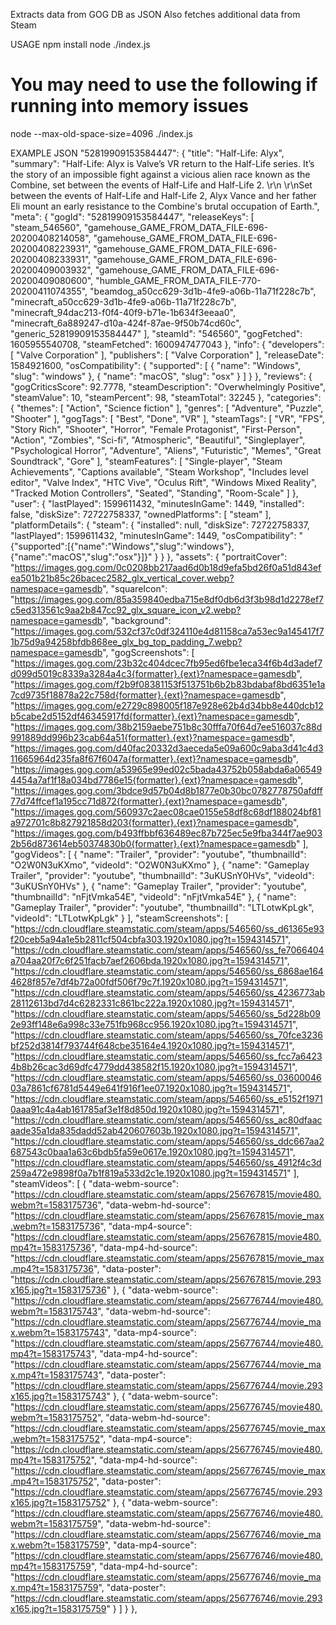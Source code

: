 Extracts data from GOG DB as JSON
Also fetches additional data from Steam

USAGE
npm install
node ./index.js

# You may need to use the following if running into memory issues
node --max-old-space-size=4096 ./index.js

EXAMPLE JSON
"52819909153584447": {
    "title": "Half-Life: Alyx",
    "summary": "Half-Life: Alyx is Valve’s VR return to the Half-Life series. It’s the story of an impossible fight against a vicious alien race known as the Combine, set between the events of Half-Life and Half-Life 2. \r\n \r\nSet between the events of Half-Life and Half-Life 2, Alyx Vance and her father Eli mount an early resistance to the Combine's brutal occupation of Earth.",
    "meta": {
        "gogId": "52819909153584447",
        "releaseKeys": [
            "steam_546560",
            "gamehouse_GAME_FROM_DATA_FILE-696-20200408214058",
            "gamehouse_GAME_FROM_DATA_FILE-696-20200408223931",
            "gamehouse_GAME_FROM_DATA_FILE-696-20200408233931",
            "gamehouse_GAME_FROM_DATA_FILE-696-20200409003932",
            "gamehouse_GAME_FROM_DATA_FILE-696-20200409080600",
            "humble_GAME_FROM_DATA_FILE-770-20200411074355",
            "beamdog_a50cc629-3d1b-4fe9-a06b-11a71f228c7b",
            "minecraft_a50cc629-3d1b-4fe9-a06b-11a71f228c7b",
            "minecraft_94dac213-f0f4-40f9-b71e-1b634f3eeaa0",
            "minecraft_6a889247-d10a-424f-87ae-9f50b74cd60c",
            "generic_52819909153584447"
        ],
        "steamId": "546560",
        "gogFetched": 1605955540708,
        "steamFetched": 1600947477043
    },
    "info": {
        "developers": [
            "Valve Corporation"
        ],
        "publishers": [
            "Valve Corporation"
        ],
        "releaseDate": 1584921600,
        "osCompatibility": {
            "supported": [
                {
                    "name": "Windows",
                    "slug": "windows"
                },
                {
                    "name": "macOS",
                    "slug": "osx"
                }
            ]
        }
    },
    "reviews": {
        "gogCriticsScore": 92.7778,
        "steamDescription": "Overwhelmingly Positive",
        "steamValue": 10,
        "steamPercent": 98,
        "steamTotal": 32245
    },
    "categories": {
        "themes": [
            "Action",
            "Science fiction"
        ],
        "genres": [
            "Adventure",
            "Puzzle",
            "Shooter"
        ],
        "gogTags": [
            "Best",
            "Done",
            "VR"
        ],
        "steamTags": [
            "VR",
            "FPS",
            "Story Rich",
            "Shooter",
            "Horror",
            "Female Protagonist",
            "First-Person",
            "Action",
            "Zombies",
            "Sci-fi",
            "Atmospheric",
            "Beautiful",
            "Singleplayer",
            "Psychological Horror",
            "Adventure",
            "Aliens",
            "Futuristic",
            "Memes",
            "Great Soundtrack",
            "Gore"
        ],
        "steamFeatures": [
            "Single-player",
            "Steam Achievements",
            "Captions available",
            "Steam Workshop",
            "Includes level editor",
            "Valve Index",
            "HTC Vive",
            "Oculus Rift",
            "Windows Mixed Reality",
            "Tracked Motion Controllers",
            "Seated",
            "Standing",
            "Room-Scale"
        ]
    },
    "user": {
        "lastPlayed": 1599611432,
        "minutesInGame": 1449,
        "installed": false,
        "diskSize": 72722758337,
        "ownedPlatforms": [
            "steam"
        ],
        "platformDetails": {
            "steam": {
                "installed": null,
                "diskSize": 72722758337,
                "lastPlayed": 1599611432,
                "minutesInGame": 1449,
                "osCompatibility": "{\"supported\":[{\"name\":\"Windows\",\"slug\":\"windows\"},{\"name\":\"macOS\",\"slug\":\"osx\"}]}"
            }
        }
    },
    "assets": {
        "portraitCover": "https://images.gog.com/0c0208bb217aad6d0b18d9efa5bd26f0a51d843efea501b21b85c26bacec2582_glx_vertical_cover.webp?namespace=gamesdb",
        "squareIcon": "https://images.gog.com/85a359840edba715e8df0db6d3f3b98d1d2278ef7c5ed313561c9aa2b847cc92_glx_square_icon_v2.webp?namespace=gamesdb",
        "background": "https://images.gog.com/532cf37c0df324110e4d81158ca7a53ec9a145417f71b75d9a94258bfdb868ee_glx_bg_top_padding_7.webp?namespace=gamesdb",
        "gogScreenshots": [
            "https://images.gog.com/23b32c404dcec7fb95ed6fbe1eca34f6b4d3adef7d099d5019c8339a3284a4c3{formatter}.{ext}?namespace=gamesdb",
            "https://images.gog.com/f2b9f08381153f513751b6b2b83bdabaf8bd6351e1a7cd9735f18878a22c758d{formatter}.{ext}?namespace=gamesdb",
            "https://images.gog.com/e2729c898005f187e928e62b4d34bb8e440dcb12b5cabe2d5152df46345917fd{formatter}.{ext}?namespace=gamesdb",
            "https://images.gog.com/38b2159aebe751b8c30fffa70f64d7ee516037c88d991889dd996b23cab64a51{formatter}.{ext}?namespace=gamesdb",
            "https://images.gog.com/d40fac20332d3aeceda5e09a600c9aba3d41c4d311665964d235fa8f67f6047a{formatter}.{ext}?namespace=gamesdb",
            "https://images.gog.com/a53965e99ed02c5bada43752b058abda6a065494454a7af1f18a034bd7786e15{formatter}.{ext}?namespace=gamesdb",
            "https://images.gog.com/3bdce9d57b04d8b1877e0b30bc0782778750afdff77d74ffcef1a195cc71d872{formatter}.{ext}?namespace=gamesdb",
            "https://images.gog.com/560937c2aec08cae0155e58df8c68df188024bf81a972701c8b827921858d203{formatter}.{ext}?namespace=gamesdb",
            "https://images.gog.com/b493ffbbf636489ec87b725ec5e9fba344f7ae9032b56d873614eb50374830b0{formatter}.{ext}?namespace=gamesdb"
        ],
        "gogVideos": [
            {
                "name": "Trailer",
                "provider": "youtube",
                "thumbnailId": "O2W0N3uKXmo",
                "videoId": "O2W0N3uKXmo"
            },
            {
                "name": "Gameplay Trailer",
                "provider": "youtube",
                "thumbnailId": "3uKUSnY0HVs",
                "videoId": "3uKUSnY0HVs"
            },
            {
                "name": "Gameplay Trailer",
                "provider": "youtube",
                "thumbnailId": "nFjtVmka54E",
                "videoId": "nFjtVmka54E"
            },
            {
                "name": "Gameplay Trailer",
                "provider": "youtube",
                "thumbnailId": "LTLotwKpLgk",
                "videoId": "LTLotwKpLgk"
            }
        ],
        "steamScreenshots": [
            "https://cdn.cloudflare.steamstatic.com/steam/apps/546560/ss_d61365e93f20ceb5a94a1e5b2811cf504cbfa303.1920x1080.jpg?t=1594314571",
            "https://cdn.cloudflare.steamstatic.com/steam/apps/546560/ss_fe7066404a704aa20f7c6f251facb7aef2606bda.1920x1080.jpg?t=1594314571",
            "https://cdn.cloudflare.steamstatic.com/steam/apps/546560/ss_6868ae1644628f857e7df4b72a00fdf506f79c7f.1920x1080.jpg?t=1594314571",
            "https://cdn.cloudflare.steamstatic.com/steam/apps/546560/ss_4236773ab28112613bd7d4c6282331c861bc222a.1920x1080.jpg?t=1594314571",
            "https://cdn.cloudflare.steamstatic.com/steam/apps/546560/ss_5d228b092e93ff148e6a998c33e751fb968cc956.1920x1080.jpg?t=1594314571",
            "https://cdn.cloudflare.steamstatic.com/steam/apps/546560/ss_70fce3236bf252d3814f793744f648cbe35164e4.1920x1080.jpg?t=1594314571",
            "https://cdn.cloudflare.steamstatic.com/steam/apps/546560/ss_fcc7a64234b8b26cac3d69dfc4779dd438582f15.1920x1080.jpg?t=1594314571",
            "https://cdn.cloudflare.steamstatic.com/steam/apps/546560/ss_0360004603a7861cf6781d5449e641f916f1ee07.1920x1080.jpg?t=1594314571",
            "https://cdn.cloudflare.steamstatic.com/steam/apps/546560/ss_e5152f19710aaa91c4a4ab161785af3e1f8d850d.1920x1080.jpg?t=1594314571",
            "https://cdn.cloudflare.steamstatic.com/steam/apps/546560/ss_ac80dfaacaade35a1da835dadd52ab420607603b.1920x1080.jpg?t=1594314571",
            "https://cdn.cloudflare.steamstatic.com/steam/apps/546560/ss_ddc667aa2687543c0baa1a63c6bdb5fa59e0617e.1920x1080.jpg?t=1594314571",
            "https://cdn.cloudflare.steamstatic.com/steam/apps/546560/ss_4912f4c3d259a472e9898f0a7b1f819a533d2c1e.1920x1080.jpg?t=1594314571"
        ],
        "steamVideos": [
            {
                "data-webm-source": "https://cdn.cloudflare.steamstatic.com/steam/apps/256767815/movie480.webm?t=1583175736",
                "data-webm-hd-source": "https://cdn.cloudflare.steamstatic.com/steam/apps/256767815/movie_max.webm?t=1583175736",
                "data-mp4-source": "https://cdn.cloudflare.steamstatic.com/steam/apps/256767815/movie480.mp4?t=1583175736",
                "data-mp4-hd-source": "https://cdn.cloudflare.steamstatic.com/steam/apps/256767815/movie_max.mp4?t=1583175736",
                "data-poster": "https://cdn.cloudflare.steamstatic.com/steam/apps/256767815/movie.293x165.jpg?t=1583175736"
            },
            {
                "data-webm-source": "https://cdn.cloudflare.steamstatic.com/steam/apps/256776744/movie480.webm?t=1583175743",
                "data-webm-hd-source": "https://cdn.cloudflare.steamstatic.com/steam/apps/256776744/movie_max.webm?t=1583175743",
                "data-mp4-source": "https://cdn.cloudflare.steamstatic.com/steam/apps/256776744/movie480.mp4?t=1583175743",
                "data-mp4-hd-source": "https://cdn.cloudflare.steamstatic.com/steam/apps/256776744/movie_max.mp4?t=1583175743",
                "data-poster": "https://cdn.cloudflare.steamstatic.com/steam/apps/256776744/movie.293x165.jpg?t=1583175743"
            },
            {
                "data-webm-source": "https://cdn.cloudflare.steamstatic.com/steam/apps/256776745/movie480.webm?t=1583175752",
                "data-webm-hd-source": "https://cdn.cloudflare.steamstatic.com/steam/apps/256776745/movie_max.webm?t=1583175752",
                "data-mp4-source": "https://cdn.cloudflare.steamstatic.com/steam/apps/256776745/movie480.mp4?t=1583175752",
                "data-mp4-hd-source": "https://cdn.cloudflare.steamstatic.com/steam/apps/256776745/movie_max.mp4?t=1583175752",
                "data-poster": "https://cdn.cloudflare.steamstatic.com/steam/apps/256776745/movie.293x165.jpg?t=1583175752"
            },
            {
                "data-webm-source": "https://cdn.cloudflare.steamstatic.com/steam/apps/256776746/movie480.webm?t=1583175759",
                "data-webm-hd-source": "https://cdn.cloudflare.steamstatic.com/steam/apps/256776746/movie_max.webm?t=1583175759",
                "data-mp4-source": "https://cdn.cloudflare.steamstatic.com/steam/apps/256776746/movie480.mp4?t=1583175759",
                "data-mp4-hd-source": "https://cdn.cloudflare.steamstatic.com/steam/apps/256776746/movie_max.mp4?t=1583175759",
                "data-poster": "https://cdn.cloudflare.steamstatic.com/steam/apps/256776746/movie.293x165.jpg?t=1583175759"
            }
        ]
    }
},